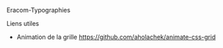 Eracom-Typographies

Liens utiles
* Animation de la grille https://github.com/aholachek/animate-css-grid
